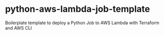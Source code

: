 # python-aws-lambda-job-template
Boilerplate template to deploy a Python Job to AWS Lambda with Terraform and AWS CLI
